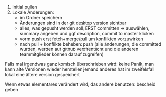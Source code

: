 1. Initial pullen
2. Lokale Änderungen:
	- im Ordner speichern
	- Änderungen sind in der git desktop version sichtbar
	- alles, was gepusht werden soll, ERST committen
		-> auswählen, summary angeben und ggf description, commit to master klicken
	- vorm push erst fetch+merge/pull um konflikten vorzuwirken
	- nach pull + konflikte beheben: push (alle änderungen, die committed wurden, werden 
	  auf github veröffentlicht und die anderen teammitglieder können darauf zugreifen)

Falls mal irgendwas ganz komisch überschrieben wird: 
 keine Panik, man kann alte Versionen wieder herstellen
 jemand anderes hat im zweifelsfall lokal eine ältere version gespeichert

Wenn etwas elementares verändert wird, das andere benutzen:  bescheid geben
